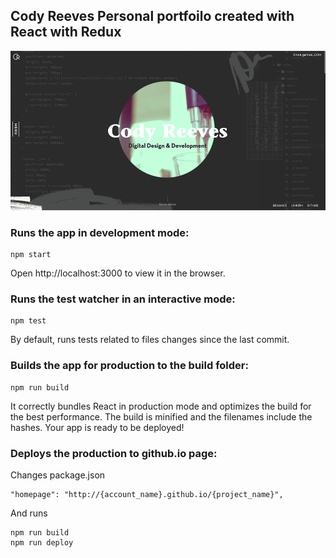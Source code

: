 ## Cody Reeves Personal portfoilo created with React with Redux

![alt text](./public/img/codyreeves-site.png)


### Runs the app in development mode:

```
npm start
```

Open http://localhost:3000 to view it in the browser.

### Runs the test watcher in an interactive mode:

```
npm test
```

By default, runs tests related to files changes since the last commit.

### Builds the app for production to the build folder:

```
npm run build
```

It correctly bundles React in production mode and optimizes the build for the best performance.
The build is minified and the filenames include the hashes.
Your app is ready to be deployed!

### Deploys the production to github.io page:

Changes package.json

```
"homepage": "http://{account_name}.github.io/{project_name}",
```

And runs

```
npm run build
npm run deploy
```
